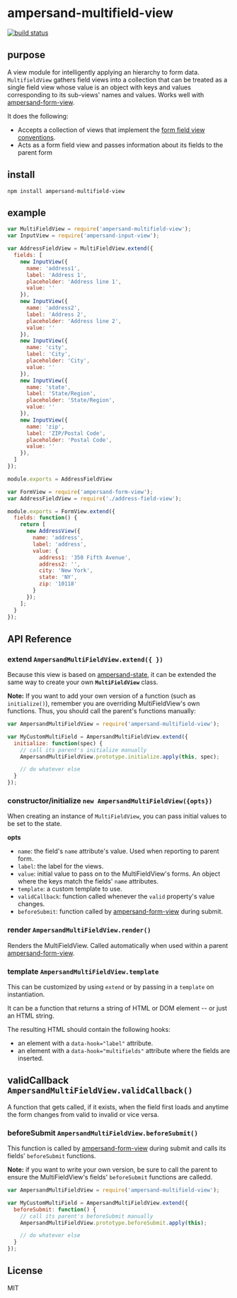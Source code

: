 # ampersand-multifield-view

[![build status][travis-image]][travis-url]

## purpose
A view module for intelligently applying an hierarchy to form data. `MultifieldView` gathers field views into a collection that can be treated as a single field view whose value is an object with keys and values corresponding to its sub-views' names and values. Works well with [ampersand-form-view][ampersand-form-view].

It does the following:

- Accepts a collection of views that implement the [form field view conventions][ampersand-form-conventions].
- Acts as a form field view and passes information about its fields to the parent form


## install

```
npm install ampersand-multifield-view
```

## example

```javascript
var MultiFieldView = require('ampersand-multifield-view');
var InputView = require('ampersand-input-view');

var AddressFieldView = MultiFieldView.extend({
  fields: [
    new InputView({
      name: 'address1',
      label: 'Address 1',
      placeholder: 'Address line 1',
      value: ''
    }),
    new InputView({
      name: 'address2',
      label: 'Address 2',
      placeholder: 'Address line 2',
      value: ''
    }),
    new InputView({
      name: 'city',
      label: 'City',
      placeholder: 'City',
      value: ''
    }),
    new InputView({
      name: 'state',
      label: 'State/Region',
      placeholder: 'State/Region',
      value: ''
    }),
    new InputView({
      name: 'zip',
      label: 'ZIP/Postal Code',
      placeholder: 'Postal Code',
      value: ''
    }),
  ]
});

module.exports = AddressFieldView
```

```javascript
var FormView = require('ampersand-form-view');
var AddressFieldView = require('./address-field-view');

module.exports = FormView.extend({
  fields: function() {
    return [
      new AddressView({
        name: 'address',
        label: 'address',
        value: {
          address1: '350 Fifth Avenue',
          address2: '',
          city: 'New York',
          state: 'NY',
          zip: '10118'
        }
      });
    ];
  }
});
```

## API Reference

### extend `AmpersandMultiFieldView.extend({ })`
Because this view is based on [ampersand-state][ampersand-state], it can be extended the same way to create your own **`MultiFieldView`** class.

**Note:** If you want to add your own version of a function (such as `initialize()`), remember you are overriding MultiFieldView's own functions. Thus, you should call the parent's functions manually:

```javascript
var AmpersandMultiFieldView = require('ampersand-multifield-view');

var MyCustomMultiField = AmpersandMultiFieldView.extend({
  initialize: function(spec) {
    // call its parent's initialize manually
    AmpersandMultiFieldView.prototype.initialize.apply(this, spec);

    // do whatever else
  }
});
```

### constructor/initialize `new AmpersandMultiFieldView({opts})`
When creating an instance of `MultiFieldView`, you can pass initial values to be set to the state.

**opts**
- `name`: the field's `name` attribute's value. Used when reporting to parent form.
- `label`: the label for the views.
- `value`: initial value to pass on to the MultiFieldView's forms. An object where the keys match the fields' `name` attributes.
- `template`: a custom template to use.
- `validCallback`: function called whenever the `valid` property's value changes.
- `beforeSubmit`: function called by [ampersand-form-view][ampersand-form-view] during submit.

### render `AmpersandMultiFieldView.render()`
Renders the MultiFieldView. Called automatically when used within a parent [ampersand-form-view][ampersand-form-view].

### template `AmpersandMultiFieldView.template`
This can be customized by using `extend` or by passing in a `template` on instantiation.

It can be a function that returns a string of HTML or DOM element -- or just an HTML string.

The resulting HTML should contain the following hooks:
- an element with a `data-hook="label"` attribute.
- an element with a `data-hook="multifields"` attribute where the fields are inserted.

## validCallback `AmpersandMultiFieldView.validCallback()`
A function that gets called, if it exists, when the field first loads and anytime the form changes from valid to invalid or vice versa.

### beforeSubmit `AmpersandMultiFieldView.beforeSubmit()`
This function is called by [ampersand-form-view][ampersand-form-view] during submit and calls its fields' `beforeSubmit` functions.

**Note:** if you want to write your own version, be sure to call the parent to ensure the MultiFieldView's fields' `beforeSubmit` functions are calledd.

```javascript
var AmpersandMultiFieldView = require('ampersand-multifield-view');

var MyCustomMultiField = AmpersandMultiFieldView.extend({
  beforeSubmit: function() {
    // call its parent's beforeSubmit manually
    AmpersandMultiFieldView.prototype.beforeSubmit.apply(this);

    // do whatever else
  }
});
```

## License

MIT

[ampersand-form-view]: https://github.com/AmpersandJS/ampersand-form-view
[ampersand-form-conventions]: http://ampersandjs.com/learn/forms
[ampersand-state]: http://ampersandjs.com/docs#ampersand-state
[travis-image]: https://travis-ci.org/yola/ampersand-multifield-view.svg?branch=0.1.0
[travis-url]: https://travis-ci.org/yola/ampersand-multifield-view
